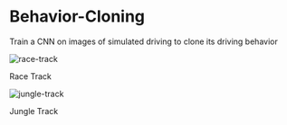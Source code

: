 # Behavior-Cloning

Train a CNN on images of simulated driving to clone its driving behavior

![race-track](https://user-images.githubusercontent.com/5251742/46941980-f2f46500-d089-11e8-9fb4-0d55ecc1be90.gif)

Race Track 


![jungle-track](https://user-images.githubusercontent.com/5251742/46944396-8d0adc00-d08f-11e8-9798-3d38cc7507d2.gif)

Jungle Track 
